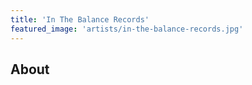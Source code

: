 ```yaml
---
title: 'In The Balance Records'
featured_image: 'artists/in-the-balance-records.jpg'
---
```


## About


